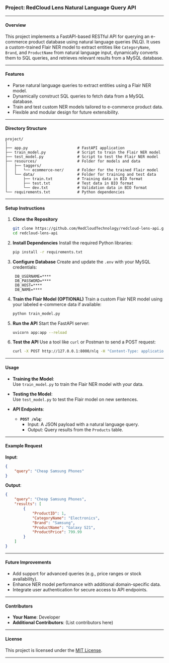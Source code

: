 ### **Project: RedCloud Lens Natural Language Query API**

---

#### **Overview**
This project implements a FastAPI-based RESTful API for querying an e-commerce product database using natural language queries (NLQ). It uses a custom-trained Flair NER model to extract entities like `CategoryName`, `Brand`, and `ProductName` from natural language input, dynamically converts them to SQL queries, and retrieves relevant results from a MySQL database.

---

#### **Features**
- Parse natural language queries to extract entities using a Flair NER model.
- Dynamically construct SQL queries to fetch data from a MySQL database.
- Train and test custom NER models tailored to e-commerce product data.
- Flexible and modular design for future extensibility.

---

#### **Directory Structure**
```
project/
│
├── app.py                      # FastAPI application
├── train_model.py              # Script to train the Flair NER model
├── test_model.py               # Script to test the Flair NER model
├── resources/                  # Folder for models and data
│   ├── taggers/
│   │   └── ecommerce-ner/      # Folder for the trained Flair model
│   └── data/                   # Folder for training and test data
│       ├── train.txt           # Training data in BIO format
│       ├── test.txt            # Test data in BIO format
│       └── dev.txt             # Validation data in BIO format
└── requirements.txt            # Python dependencies
```

---

#### **Setup Instructions**

1. **Clone the Repository**
   ```bash
   git clone https://github.com/RedCloudTechnology/redcloud-lens-api.git
   cd redcloud-lens-api
   ```

2. **Install Dependencies**
   Install the required Python libraries:
   ```bash
   pip install -r requirements.txt
   ```

3. **Configure Database**
   Create and update the `.env` with your MySQL credentials:
   ```text
    DB_USERNAME=****
    DB_PASSWORD=****
    DB_HOST=****
    DB_NAME=****
   ```

4. **Train the Flair Model (OPTIONAL)**
   Train a custom Flair NER model using your labeled e-commerce data if available:
   ```bash
   python train_model.py
   ```

5. **Run the API**
   Start the FastAPI server:
   ```bash
   uvicorn app:app --reload
   ```

6. **Test the API**
   Use a tool like `curl` or Postman to send a POST request:
   ```bash
   curl -X POST http://127.0.0.1:8000/nlq -H "Content-Type: application/json" -d '{"query": "Cheap Samsung Phones"}'
   ```

---

#### **Usage**

- **Training the Model**:  
  Use `train_model.py` to train the Flair NER model with your data.
  
- **Testing the Model**:  
  Use `test_model.py` to test the Flair model on new sentences.

- **API Endpoints**:
  - **`POST /nlq`**:
    - Input: A JSON payload with a natural language query.
    - Output: Query results from the `Products` table.

---

#### **Example Request**
**Input**:
```json
{
    "query": "Cheap Samsung Phones"
}
```

**Output**:
```json
{
    "query": "Cheap Samsung Phones",
    "results": [
        {
            "ProductID": 1,
            "CategoryName": "Electronics",
            "Brand": "Samsung",
            "ProductName": "Galaxy S21",
            "ProductPrice": 799.99
        }
    ]
}
```

---

#### **Future Improvements**
- Add support for advanced queries (e.g., price ranges or stock availability).
- Enhance NER model performance with additional domain-specific data.
- Integrate user authentication for secure access to API endpoints.

---

#### **Contributors**
- **Your Name**: Developer
- **Additional Contributors**: (List contributors here)

---

#### **License**
This project is licensed under the [MIT License](LICENSE).

---
